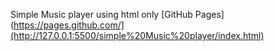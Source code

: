 Simple Music player using html only [GitHub Pages](https://pages.github.com/](http://127.0.0.1:5500/simple%20Music%20player/index.html)
